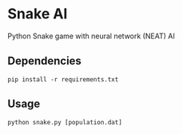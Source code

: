 # Snake AI
Python Snake game with neural network (NEAT) AI

## Dependencies
```shell script
pip install -r requirements.txt
```

## Usage
```python
python snake.py [population.dat]
```
